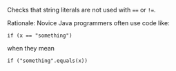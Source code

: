 Checks that string literals are not used with `==` or `!=`.

Rationale: Novice Java programmers often use code like:

    if (x == "something")
            

when they mean

    if ("something".equals(x))
            
